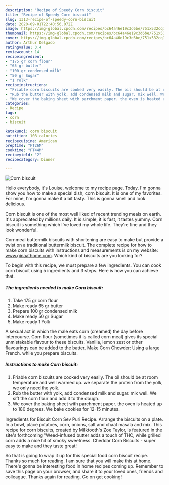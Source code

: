 ```yaml
---
description: "Recipe of Speedy Corn biscuit"
title: "Recipe of Speedy Corn biscuit"
slug: 1313-recipe-of-speedy-corn-biscuit
date: 2020-09-01T22:40:56.072Z
image: https://img-global.cpcdn.com/recipes/bc64a46e19c3d6be/751x532cq70/corn-biscuit-recipe-main-photo.jpg
thumbnail: https://img-global.cpcdn.com/recipes/bc64a46e19c3d6be/751x532cq70/corn-biscuit-recipe-main-photo.jpg
cover: https://img-global.cpcdn.com/recipes/bc64a46e19c3d6be/751x532cq70/corn-biscuit-recipe-main-photo.jpg
author: Arthur Delgado
ratingvalue: 3.4
reviewcount: 14
recipeingredient:
- "175 gr corn flour"
- "65 gr butter"
- "100 gr condensed milk"
- "50 gr Sugar"
- "1 Yolk"
recipeinstructions:
- "Friable corn biscuits are cooked very easily. The oil should be at room temperature and well warmed up. we separate the protein from the yolk, we only need the yolk."
- "Rub the butter with yolk, add condensed milk and sugar. mix well. We sift the corn flour and add it to the dough."
- "We cover the baking sheet with parchment paper. the oven is heated up to 180 degrees. We bake cookies for 12-15 minutes."
categories:
- Recipe
tags:
- corn
- biscuit

katakunci: corn biscuit 
nutrition: 108 calories
recipecuisine: American
preptime: "PT26M"
cooktime: "PT44M"
recipeyield: "2"
recipecategory: Dinner

---
```



![Corn biscuit](https://img-global.cpcdn.com/recipes/bc64a46e19c3d6be/751x532cq70/corn-biscuit-recipe-main-photo.jpg)

Hello everybody, it's Louise, welcome to my recipe page. Today, I'm gonna show you how to make a special dish, corn biscuit. It is one of my favorites. For mine, I'm gonna make it a bit tasty. This is gonna smell and look delicious.

Corn biscuit is one of the most well liked of recent trending meals on earth. It's appreciated by millions daily. It is simple, it is fast, it tastes yummy. Corn biscuit is something which I've loved my whole life. They're fine and they look wonderful.

Cornmeal buttermilk biscuits with shortening are easy to make but provide a twist on a traditional buttermilk biscuit. The complete recipe for how to make corn biscuits with instructions and measurements is on my website: www.ginaathome.com. Which kind of biscuits are you looking for?


To begin with this recipe, we must prepare a few ingredients. You can cook corn biscuit using 5 ingredients and 3 steps. Here is how you can achieve that.

<!--inarticleads1-->

##### The ingredients needed to make Corn biscuit:

1. Take 175 gr corn flour
1. Make ready 65 gr butter
1. Prepare 100 gr condensed milk
1. Make ready 50 gr Sugar
1. Make ready 1 Yolk


A sexual act in which the male eats corn (creamed) the day before intercourse. Corn flour (sometimes it is called corn meal) gives its special unmistakable flavour to these biscuits. Vanilla, lemon zest or other flavourings can be added to the batter. Make Corn Chowder: Using a large French. while you prepare biscuits. 

<!--inarticleads2-->

##### Instructions to make Corn biscuit:

1. Friable corn biscuits are cooked very easily. The oil should be at room temperature and well warmed up. we separate the protein from the yolk, we only need the yolk.
1. Rub the butter with yolk, add condensed milk and sugar. mix well. We sift the corn flour and add it to the dough.
1. We cover the baking sheet with parchment paper. the oven is heated up to 180 degrees. We bake cookies for 12-15 minutes.


Ingredients for Biscuit Corn Sev Puri Recipe. Arrange the biscuits on a plate. In a bowl, place potatoes, corn, onions, salt and chaat masala and mix. This recipe for corn biscuits, created by Milktooth&#39;s Zoe Taylor, is featured in the site&#39;s forthcoming &#34;Weed-infused butter adds a touch of THC, while grilled corn adds a nice hit of smoky sweetness. Cheddar Corn Biscuits - super easy to make and they taste great! 

So that is going to wrap it up for this special food corn biscuit recipe. Thanks so much for reading. I am sure that you will make this at home. There's gonna be interesting food in home recipes coming up. Remember to save this page on your browser, and share it to your loved ones, friends and colleague. Thanks again for reading. Go on get cooking!
